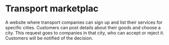# Transport marketplac

A website where transport companies can sign up and list their services for specific cities. Customers can post details about their goods and choose a city. This request goes to companies in that city, who can accept or reject it. Customers will be notified of the decision.
